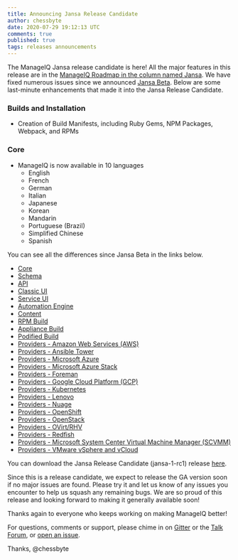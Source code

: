 ```yaml
---
title: Announcing Jansa Release Candidate
author: chessbyte
date: 2020-07-29 19:12:13 UTC
comments: true
published: true
tags: releases announcements
---
```


The ManageIQ Jansa release candidate is here!  All the major features in this release are in the [ManageIQ Roadmap in the column named Jansa](https://github.com/orgs/ManageIQ/projects/13#column-7337345). We have fixed numerous issues since we announced [Jansa Beta](https://www.manageiq.org/blog/2020/06/Announcing-Jansa-Beta/).  Below are some last-minute enhancements that made it into the Jansa Release Candidate.

### Builds and Installation
- Creation of Build Manifests, including Ruby Gems, NPM Packages, Webpack, and RPMs

### Core
- ManageIQ is now available in 10 languages
  - English
  - French
  - German
  - Italian
  - Japanese
  - Korean
  - Mandarin
  - Portuguese (Brazil)
  - Simplified Chinese
  - Spanish

You can see all the differences since Jansa Beta in the links below.

- [Core](https://github.com/ManageIQ/manageiq/compare/jansa-1-beta1...jansa-1-rc1)
- [Schema](https://github.com/ManageIQ/manageiq-schema/compare/jansa-1-beta1...jansa-1-rc1)
- [API](https://github.com/ManageIQ/manageiq-api/compare/jansa-1-beta1...jansa-1-rc1)
- [Classic UI](https://github.com/ManageIQ/manageiq-ui-classic/compare/jansa-1-beta1...jansa-1-rc1)
- [Service UI](https://github.com/ManageIQ/manageiq-ui-service/compare/jansa-1-beta1...jansa-1-rc1)
- [Automation Engine](https://github.com/ManageIQ/manageiq-automation_engine/compare/jansa-1-beta1...jansa-1-rc1)
- [Content](https://github.com/ManageIQ/manageiq-content/compare/jansa-1-beta1...jansa-1-rc1)
- [RPM Build](https://github.com/ManageIQ/manageiq-rpm_build/compare/jansa-1-beta1...jansa-1-rc1)
- [Appliance Build](https://github.com/ManageIQ/manageiq-appliance-build/compare/jansa-1-beta1...jansa-1-rc1)
- [Podified Build](https://github.com/ManageIQ/manageiq-pods/compare/jansa-1-beta1...jansa-1-rc1)
- [Providers - Amazon Web Services (AWS)](https://github.com/ManageIQ/manageiq-providers-amazon/compare/jansa-1-beta1...jansa-1-rc1)
- [Providers - Ansible Tower](https://github.com/ManageIQ/manageiq-providers-ansible_tower/compare/jansa-1-beta1...jansa-1-rc1)
- [Providers - Microsoft Azure](https://github.com/ManageIQ/manageiq-providers-azure/compare/jansa-1-beta1...jansa-1-rc1)
- [Providers - Microsoft Azure Stack](https://github.com/ManageIQ/manageiq-providers-azure_stack/compare/jansa-1-beta1...jansa-1-rc1)
- [Providers - Foreman](https://github.com/ManageIQ/manageiq-providers-foreman/compare/jansa-1-beta1...jansa-1-rc1)
- [Providers - Google Cloud Platform (GCP)](https://github.com/ManageIQ/manageiq-providers-google/compare/jansa-1-beta1...jansa-1-rc1)
- [Providers - Kubernetes](https://github.com/ManageIQ/manageiq-providers-kubernetes/compare/jansa-1-beta1...jansa-1-rc1)
- [Providers - Lenovo](https://github.com/ManageIQ/manageiq-providers-lenovo/compare/jansa-1-beta1...jansa-1-rc1)
- [Providers - Nuage](https://github.com/ManageIQ/manageiq-providers-nuage/compare/jansa-1-beta1...jansa-1-rc1)
- [Providers - OpenShift](https://github.com/ManageIQ/manageiq-providers-openshift/compare/jansa-1-beta1...jansa-1-rc1)
- [Providers - OpenStack](https://github.com/ManageIQ/manageiq-providers-openstack/compare/jansa-1-beta1...jansa-1-rc1)
- [Providers - OVirt/RHV](https://github.com/ManageIQ/manageiq-providers-ovirt/compare/jansa-1-beta1...jansa-1-rc1)
- [Providers - Redfish](https://github.com/ManageIQ/manageiq-providers-redfish/compare/jansa-1-beta1...jansa-1-rc1)
- [Providers - Microsoft System Center Virtual Machine Manager (SCVMM)](https://github.com/ManageIQ/manageiq-providers-scvmm/compare/jansa-1-beta1...jansa-1-rc1)
- [Providers - VMware vSphere and vCloud](https://github.com/ManageIQ/manageiq-providers-vmware/compare/jansa-1-beta1...jansa-1-rc1)


You can download the Jansa Release Candidate (jansa-1-rc1) release [here](http://manageiq.org/download/).

Since this is a release candidate, we expect to release the GA version soon if no major issues are found.  Please try it and let us know of any issues you encounter to help us squash any remaining bugs.  We are so proud of this release and looking forward to making it generally available soon!

Thanks again to everyone who keeps working on making ManageIQ better!

For questions, comments or support, please chime in on [Gitter](https://gitter.im/ManageIQ/manageiq) or the [Talk Forum](http://talk.manageiq.org/), or [open an issue](https://github.com/manageiq/manageiq/issues).

Thanks,
@chessbyte